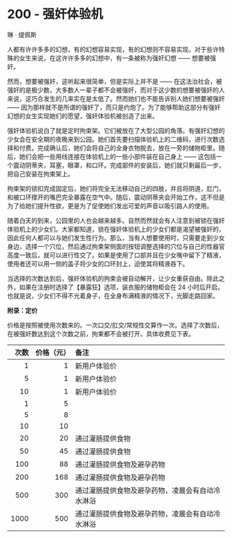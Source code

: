# 200 - 强奸体验机
琳 · 缇佩斯

人都有许许多多的幻想，有的幻想容易实现，有的幻想则不容易实现。对于些许特殊的女生来说，在这许许多多的幻想中，有一条被称为强奸幻想 —— 想要被强奸。

然而，想要被强奸，这听起来很简单，但是实际上并不是 —— 在这法治社会，被强奸的是极少数，大多数人一辈子都不会被强奸，而对于这少数的想要被强奸的人来说，这巧合发生的几率实在是太低了。然而她们也不能告诉别人她们想要被强奸 —— 因为那样就不是所谓的强奸了，而只是约炮了。为了能够帮助这部分有强奸幻想的女生实现她们的愿望，强奸体验机被创造了出来。

强奸体验机说白了就是定时拘束架。它们被放在了大型公园的角落。有强奸幻想的少女会在安全期的夜晚来到公园。她们首先要扫描体验机上的二维码，进行次数选择和付费。完成确认后，她们会将自己的全身衣物脱去，放在一旁的储物柜里。随后，她们会把一些用线连接在体验机上的一些小部件装在自己身上 —— 这包括一个震动阴蒂夹，耳塞，眼罩，和口环。完成部件的安装后，她们就只剩最后一步，把自己安装在拘束架上。

拘束架的锁扣完成固定后，她们将完全无法移动自己的四肢，并且将阴道，肛门，和被口环撑开的嘴巴完全暴露在空气中。随后，震动阴蒂夹会开始工作，这不但是为了给她们提升性欲，更是为了促使她们发出可爱的声音以吸引路人的使用。

随着白天的到来，公园里的人也会越来越多。自然而然就会有人注意到被锁在强奸体验机上的少女们。大家都知道，锁在强奸体验机上的少女们都是渴望被强奸的，因此任何人都可以与她们发生性行为。那么，当有人想要使用时，只需要走到少女身边，选择一个穴位，然后通过拘束架侧面的按钮调整选择的穴位与自己的性器官高度一致后，就可以进行性交了。如果是使用了口部并且在少女嘴中留下了精液，使用者还可以用一侧的盖子将少女的口环封上，迫使其将精液吞下。

当选择的次数达到后，强奸体验机的拘束会被自动解开，让少女重获自由。除此之外，如果在注册时选择了【暴露狂】选项，装衣服的储物柜会在 24 小时后开启。也就是说，少女们不得不光着身子，在全身布满精液的情况下，光脚走路回家。

**附录：定价**

价格是按照被使用次数来的。一次口交/肛交/常规性交算作一次。选择了次数后，在被强奸数达到这个次数之前，拘束都不会被打开。具体收费见下表。

| 次数 | 价格（元） | 备注 |
| ---:| ---:|:--- |
| 1 | 1 | 新用户体验价 |
| 5 | 1 | 新用户体验价 |
| 10 | 1 | 新用户体验价 |
| 1 | 5 | |
| 5 | 8 | |
| 10 | 10 | |
| 20 | 20 | 通过灌肠提供食物 |
| 50 | 45 | 通过灌肠提供食物 |
| 100 | 88 | 通过灌肠提供食物及避孕药物 |
| 200 | 168 | 通过灌肠提供食物及避孕药物 |
| 500 | 300 | 通过灌肠提供食物及避孕药物，凌晨会有自动冷水淋浴 |
| 1000 | 500 | 通过灌肠提供食物及避孕药物，凌晨会有自动冷水淋浴 |
